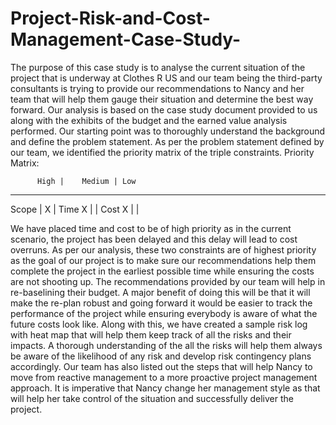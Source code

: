 # Project-Risk-and-Cost-Management-Case-Study-


The purpose of this case study is to analyse the current situation of the project that is underway at Clothes R US and our team being the third-party consultants is trying to provide our recommendations to Nancy and her team that will help them gauge their situation and determine the best way forward. Our analysis is based on the case study document provided to us along with the exhibits of the budget and the earned value analysis performed. Our starting point was to thoroughly understand the background and define the problem statement. As per the problem statement defined by our team, we identified the priority matrix of the triple constraints.
Priority Matrix: 

	      High |	Medium | Low
________________________________
Scope		     |   X	   |
Time	   X	 |	       | 
Cost	   X	 |         |	

We have placed time and cost to be of high priority as in the current scenario, the project has been delayed and this delay will lead to cost overruns. As per our analysis, these two constraints are of highest priority as the goal of our project is to make sure our recommendations help them complete the project in the earliest possible time while ensuring the costs are not shooting up.
The recommendations provided by our team will help in re-baselining their budget. A major benefit of doing this will be that it will make the re-plan robust and going forward it would be easier to track the performance of the project while ensuring everybody is aware of what the future costs look like. Along with this, we have created a sample risk log with heat map that will help them keep track of all the risks and their impacts. A thorough understanding of the all the risks will help them always be aware of the likelihood of any risk and develop risk contingency plans accordingly.
Our team has also listed out the steps that will help Nancy to move from reactive management to a more proactive project management approach. It is imperative that Nancy change her management style as that will help her take control of the situation and successfully deliver the project. 

